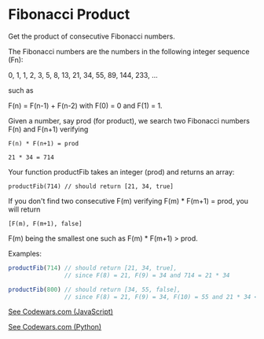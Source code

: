 # Fibonacci Product

Get the product of consecutive Fibonacci numbers.

The Fibonacci numbers are the numbers in the following integer sequence (Fn):

0, 1, 1, 2, 3, 5, 8, 13, 21, 34, 55, 89, 144, 233, ...

such as

F(n) = F(n-1) + F(n-2) with F(0) = 0 and F(1) = 1.

Given a number, say prod (for product), we search two Fibonacci numbers F(n) and F(n+1) verifying

`F(n) * F(n+1) = prod`

`21 * 34 = 714`

Your function productFib takes an integer (prod) and returns an array:

`productFib(714) // should return [21, 34, true]`

If you don't find two consecutive F(m) verifying F(m) * F(m+1) = prod, you will return

`[F(m), F(m+1), false]`

F(m) being the smallest one such as F(m) * F(m+1) > prod.

Examples:

```javascript
productFib(714) // should return [21, 34, true],
                // since F(8) = 21, F(9) = 34 and 714 = 21 * 34

productFib(800) // should return [34, 55, false],
                // since F(8) = 21, F(9) = 34, F(10) = 55 and 21 * 34 < 800 < 34 * 55
```

[See Codewars.com (JavaScript)](https://www.codewars.com/kata/product-of-consecutive-fib-numbers/javascript)

[See Codewars.com (Python)](https://www.codewars.com/kata/product-of-consecutive-fib-numbers/python)

